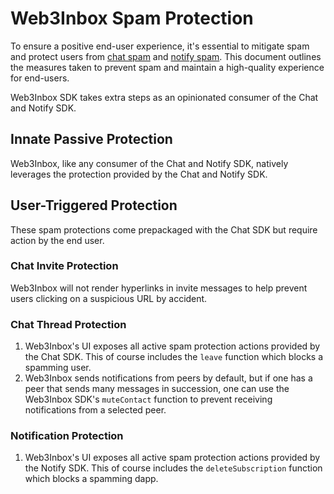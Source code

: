 # Web3Inbox Spam Protection

To ensure a positive end-user experience, it's essential to mitigate spam and
protect users from [chat spam](../../clients/chat/spam-protection.md) and [notify spam](../../clients/notify/spam-protection.md).
This document outlines the measures taken to prevent spam and maintain a
high-quality experience for end-users.

Web3Inbox SDK takes extra steps as an opinionated consumer of the Chat and Notify SDK.

## Innate Passive Protection

Web3Inbox, like any consumer of the Chat and Notify SDK, natively leverages the protection provided by the Chat and Notify SDK.

## User-Triggered Protection
These spam protections come prepackaged with the Chat SDK but require action by the end user.

### Chat Invite Protection

Web3Inbox will not render hyperlinks in invite messages to help prevent users clicking on a suspicious URL by accident.

### Chat Thread Protection

1. Web3Inbox's UI exposes all active spam protection actions provided by the Chat SDK. This of course includes the `leave` function which blocks a spamming user.
2. Web3Inbox sends notifications from peers by default, but if one has a peer that sends many messages in succession, one can use the Web3Inbox SDK's `muteContact` function to prevent receiving notifications from a selected peer.

### Notification Protection

1. Web3Inbox's UI exposes all active spam protection actions provided by the Notify SDK. This of course includes the `deleteSubscription` function which blocks a spamming dapp.


